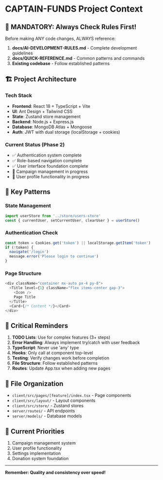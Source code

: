 # CAPTAIN-FUNDS Project Context

## 🚨 MANDATORY: Always Check Rules First!

Before making ANY code changes, ALWAYS reference:
1. **docs/AI-DEVELOPMENT-RULES.md** - Complete development guidelines
2. **docs/QUICK-REFERENCE.md** - Common patterns and commands
3. **Existing codebase** - Follow established patterns

## 🏗️ Project Architecture

### Tech Stack
- **Frontend**: React 18 + TypeScript + Vite
- **UI**: Ant Design + Tailwind CSS
- **State**: Zustand store management
- **Backend**: Node.js + Express.js
- **Database**: MongoDB Atlas + Mongoose
- **Auth**: JWT with dual storage (localStorage + cookies)

### Current Status (Phase 2)
- ✅ Authentication system complete
- ✅ Role-based navigation complete
- ✅ User interface foundation complete
- 🔄 Campaign management in progress
- 🔄 User profile functionality in progress

## 🔧 Key Patterns

### State Management
```typescript
import userStore from '../store/users-store'
const { currentUser, setCurrentUser, clearUser } = userStore()
```

### Authentication Check
```typescript
const token = Cookies.get('token') || localStorage.getItem('token')
if (!token) {
  navigate('/login')
  message.error('Please login to continue')
}
```

### Page Structure
```typescript
<div className="container mx-auto px-4 py-8">
  <Title level={1} className="flex items-center gap-3">
    <Icon />
    Page Title
  </Title>
  <Card>{/* Content */}</Card>
</div>
```

## 🚨 Critical Reminders

1. **TODO Lists**: Use for complex features (3+ steps)
2. **Error Handling**: Always implement try/catch with user feedback
3. **TypeScript**: Never use 'any' type
4. **Hooks**: Only call at component top-level
5. **Testing**: Verify changes work before completion
6. **File Structure**: Follow established patterns
7. **Routes**: Update App.tsx when adding new pages

## 📁 File Organization
- `client/src/pages/[feature]/index.tsx` - Page components
- `client/src/layout/` - Layout components
- `client/src/store/` - Zustand stores
- `server/routes/` - API endpoints
- `server/models/` - Database models

## 🎯 Current Priorities
1. Campaign management system
2. User profile functionality
3. Settings implementation
4. Donation system foundation

---
**Remember: Quality and consistency over speed!**

